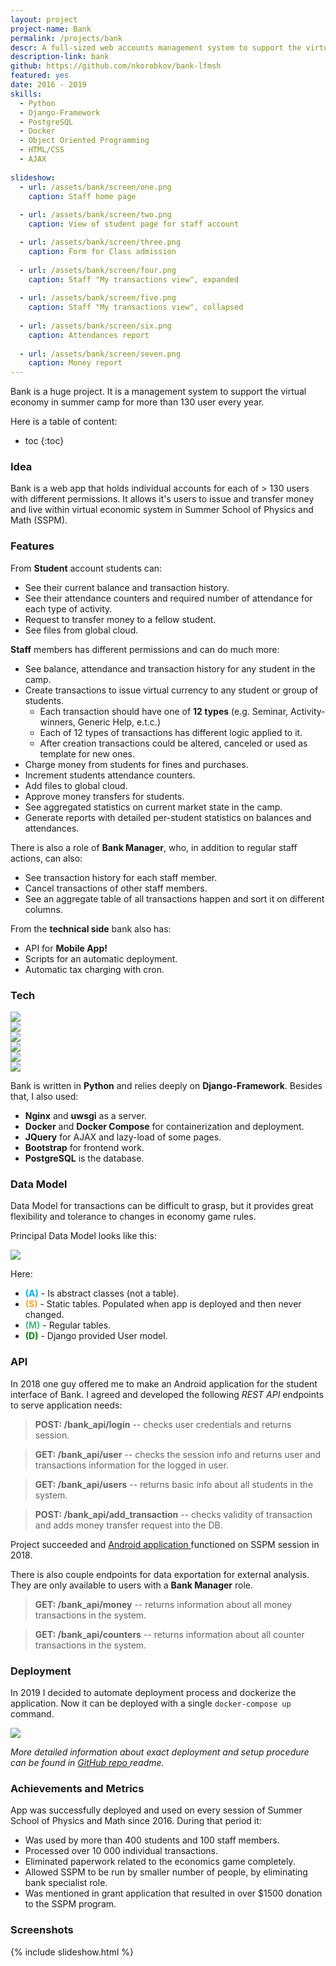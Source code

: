 ```yaml
---
layout: project
project-name: Bank 
permalink: /projects/bank
descr: A full-sized web accounts management system to support the virtual economy.
description-link: bank
github: https://github.com/nkorobkov/bank-lfmsh
featured: yes
date: 2016 - 2019
skills:
  - Python
  - Django-Framework
  - PostgreSQL
  - Docker
  - Object Oriented Programming
  - HTML/CSS
  - AJAX
  
slideshow:
  - url: /assets/bank/screen/one.png
    caption: Staff home page
    
  - url: /assets/bank/screen/two.png
    caption: View of student page for staff account

  - url: /assets/bank/screen/three.png
    caption: Form for Class admission
    
  - url: /assets/bank/screen/four.png
    caption: Staff "My transactions view", expanded
    
  - url: /assets/bank/screen/five.png
    caption: Staff "My transactions view", collapsed
    
  - url: /assets/bank/screen/six.png
    caption: Attendances report
    
  - url: /assets/bank/screen/seven.png
    caption: Money report
---
```


Bank is a huge project. It is a management system to support the virtual economy in summer camp for more than 130 user every year. 

Here is a table of content:
- toc
{:toc}

### Idea
Bank is a web app that holds individual accounts for each of > 130 users with different permissions. 
It allows it's users to issue and transfer money and live within virtual economic system in Summer School of Physics and Math (SSPM). 

### Features

From **Student** account students can:
- See their current balance and transaction history.
- See their attendance counters and required number of attendance for each type of activity.
- Request to transfer money to a fellow student.
- See files from global cloud.

**Staff** members has different permissions and can do much more:

- See balance, attendance and transaction history for any student in the camp.
- Create transactions to issue virtual currency to any student or group of students.
    - Each transaction should have one of **12 types** (e.g. Seminar, Activity-winners, Generic Help, e.t.c.) 
    - Each of 12 types of transactions has different logic applied to it. 
    - After creation transactions could be altered, canceled or used  as template for new ones.
- Charge money from students for fines and purchases. 
- Increment students attendance counters.
- Add files to global cloud.
- Approve money transfers for students.
- See aggregated statistics on current market state in the camp.
- Generate reports with detailed per-student statistics on balances and attendances. 
 
There is also a role of **Bank Manager**, who, in addition to regular staff actions, can also:
- See transaction history for each staff member. 
- Cancel transactions of other staff members.
- See an aggregate table of all transactions happen and sort it on different columns.  

From the **technical side** bank also has:

- API for  **Mobile App!**
- Scripts for an automatic deployment. 
- Automatic tax charging with cron.


### Tech

<div class="image_row">
<div class="image_col-6">
<a href="https://python.org/" ><img src="{{site.url}}/assets/bank/tech/python.png" /></a>
</div>
<div class="image_col-6">
<a href="https://www.djangoproject.com/" ><img src="{{site.url}}/assets/bank/tech/django.png" /></a>
</div>
<div class="image_col-6">
<a href="https://www.nginx.com/" ><img src="{{site.url}}/assets/bank/tech/nginx.png" /></a>
</div>
<div class="image_col-6">
<a href="https://www.docker.com/" ><img src="{{site.url}}/assets/bank/tech/docker.jpeg" /></a>
</div>
<div class="image_col-6">
<a href="https://www.jquery.com/" ><img src="{{site.url}}/assets/bank/tech/jquery.png" /></a>
</div>
<div class="image_col-6">
<a href="https://www.postgresql.org/" ><img src="{{site.url}}/assets/bank/tech/postgres.png"/></a>
</div>
</div>


Bank is written in **Python** and relies deeply on **Django-Framework**.
Besides that, I also used:

- **Nginx** and **uwsgi** as a server.  
- **Docker** and **Docker Compose** for containerization and deployment.
- **JQuery** for AJAX and lazy-load of some pages.
- **Bootstrap** for frontend work. 
- **PostgreSQL** is the database.

### Data Model

Data Model for transactions can be difficult to grasp, but it provides great flexibility and tolerance to changes in economy game rules. 

Principal Data Model looks like this:   

<!---  --->
 <img src="{{site.url}}/assets/bank/transaction-pic.png"/>
 
 Here:
 - <span style="color:#09ABF6">**(A)**</span> - Is abstract classes (not a table).
 - <span style="color:#F5A623">**(S)**</span> - Static tables. Populated when app is deployed and then never changed.
 - <span style="color:#42b983">**(M)**</span> - Regular tables.
 - <span style="color: green">**(D)**</span> - Django provided User model.
 

### API

In 2018 one guy offered me to make an Android application for the student interface of Bank.
I agreed and developed the following *REST API* endpoints to serve application needs:

> **POST: /bank_api/login** -- checks user credentials and returns session.

> **GET: /bank_api/user** -- checks the session info and returns user and transactions information for the logged in user.

> **GET: /bank_api/users** -- returns basic info about all students in the system.

> **POST: /bank_api/add_transaction** -- checks validity of transaction and adds money transfer request into the DB.

Project succeeded and [Android application <i class="fa fa-fw fa-github"></i>](https://github.com/KeepItRealAlways/BankApp) functioned on SSPM session in 2018.

There is also couple endpoints for data exportation for external analysis. They are only available to users with a **Bank Manager** role. 

> **GET: /bank_api/money** -- returns information about all money transactions in the system.

> **GET: /bank_api/counters** -- returns information about all counter transactions in the system.


### Deployment

In 2019 I decided to automate deployment process and dockerize the application. 
Now it can be deployed with a single `docker-compose up` command. 


<!---  https://www.planttext.com/?text=dPJTJkCm48MlyLDOtkj829P2LmXHG5sG086gXUl1TeAthbsD7K12l3kJdwPnMs3P-2QPC_cSCpxASOY0iPnP5asq-XUVQ7pIo07beubQnX8r0slzyyoy65Sm5gR6pG5Xnf5aS8NL_9LjdO2S5kXBfqwzzSX_v7lL8i6ZqjWMV-uy30zssLiVeo320uHlKBQ7evFneABqCBctrF7laF7UQB2pyYcv-OwPZh04XEWHYl-nicI09CXcmcwrLWXvFXWCXwaFQI642Z52zCzjuu7QrqhMKskscCHIwUX2zmXvpfZpIdDnxaFaLq0XS5fmGd6w6kcwCEvbaPDJxo9G3ugsfxgMmQXxw_fRZp2QpwsH48rtNm7A-ydl2xv146T_wSPpOecr3SuMaTf8xm8dRiXbWNfoUzaL-x0sKe8c4utaOqf74Ado2AXLebGH4d-SeH5vETMnNsxSM5yqnKLQwk_bTzwMitR_wfIQEMVPqVAW-gNwi7f4VfXbpRZeWFlJgOIZ3xokDbgTHsfkCEkGp-iiiPsyiIuqoM3fR7bMpZij7MuYiOrkMgF9C1axraxH_-qT ---> 
 <img src="{{site.url}}/assets/bank/deployment-pic.png"/>

*More detailed information about exact deployment and setup procedure can be found in <a href ="https://github.com/nkorobkov/lfmsh_bank"> GitHub repo <i class="fa fa-fw fa-github"></i></a> readme.*  

### Achievements and Metrics

App was successfully deployed and used on every session of Summer School of Physics and Math since 2016. 
During that period it:

- Was used by more than 400 students and 100 staff members.
- Processed over 10 000 individual transactions.
- Eliminated paperwork related to the economics game completely.
- Allowed SSPM to be run by smaller number of people, by eliminating bank specialist role. 
- Was mentioned in grant application that resulted in over $1500 donation to the SSPM program. 

### Screenshots

{% include slideshow.html %}